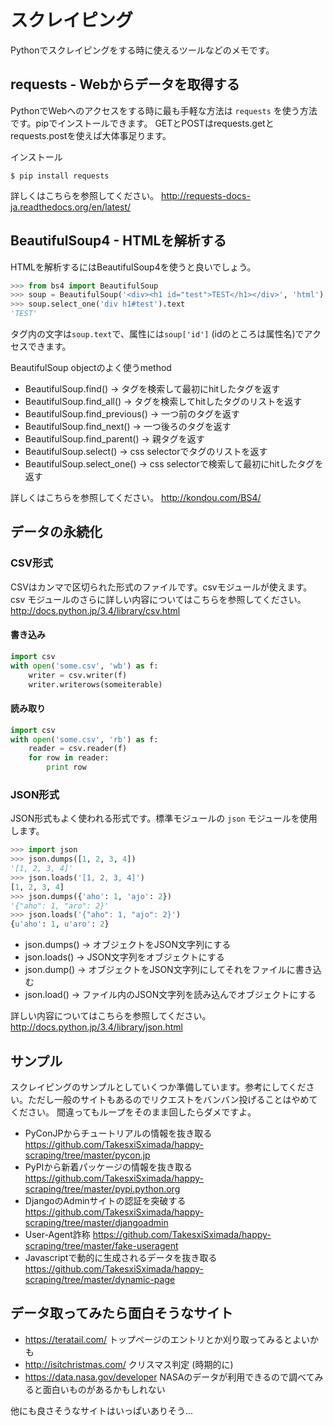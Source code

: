 # スクレイピング

Pythonでスクレイピングをする時に使えるツールなどのメモです。

## requests - Webからデータを取得する

PythonでWebへのアクセスをする時に最も手軽な方法は `requests` を使う方法です。pipでインストールできます。
GETとPOSTはrequests.getとrequests.postを使えば大体事足ります。

インストール

```
$ pip install requests
```

詳しくはこちらを参照してください。
http://requests-docs-ja.readthedocs.org/en/latest/

## BeautifulSoup4 - HTMLを解析する

HTMLを解析するにはBeautifulSoup4を使うと良いでしょう。

```py
>>> from bs4 import BeautifulSoup
>>> soup = BeautifulSoup('<div><h1 id="test">TEST</h1></div>', 'html')
>>> soup.select_one('div h1#test').text
'TEST'
```

タグ内の文字は`soup.text`で、属性には`soup['id']` (idのところは属性名)でアクセスできます。

BeautifulSoup objectのよく使うmethod

- BeautifulSoup.find() -> タグを検索して最初にhitしたタグを返す
- BeautifulSoup.find_all() -> タグを検索してhitしたタグのリストを返す
- BeautifulSoup.find_previous() -> 一つ前のタグを返す
- BeautifulSoup.find_next() -> 一つ後ろのタグを返す
- BeautifulSoup.find_parent() -> 親タグを返す
- BeautifulSoup.select() -> css selectorでタグのリストを返す
- BeautifulSoup.select_one() -> css selectorで検索して最初にhitしたタグを返す


詳しくはこちらを参照してください。
http://kondou.com/BS4/

## データの永続化

### CSV形式

CSVはカンマで区切られた形式のファイルです。csvモジュールが使えます。
csv モジュールのさらに詳しい内容についてはこちらを参照してください。
http://docs.python.jp/3.4/library/csv.html

#### 書き込み

```py
import csv
with open('some.csv', 'wb') as f:
    writer = csv.writer(f)
    writer.writerows(someiterable)
```

#### 読み取り

```py
import csv
with open('some.csv', 'rb') as f:
    reader = csv.reader(f)
    for row in reader:
        print row
```

### JSON形式

JSON形式もよく使われる形式です。標準モジュールの `json` モジュールを使用します。

```py
>>> import json
>>> json.dumps([1, 2, 3, 4])
'[1, 2, 3, 4]'
>>> json.loads('[1, 2, 3, 4]')
[1, 2, 3, 4]
>>> json.dumps({'aho': 1, 'ajo': 2})
'{"aho": 1, "aro": 2}'
>>> json.loads('{"aho": 1, "ajo": 2}')
{u'aho': 1, u'aro': 2}
```

- json.dumps() -> オブジェクトをJSON文字列にする
- json.loads() -> JSON文字列をオブジェクトにする
- json.dump() -> オブジェクトをJSON文字列にしてそれをファイルに書き込む
- json.load() -> ファイル内のJSON文字列を読み込んでオブジェクトにする

詳しい内容についてはこちらを参照してください。
http://docs.python.jp/3.4/library/json.html

## サンプル

スクレイピングのサンプルとしていくつか準備しています。参考にしてください。ただし一般のサイトもあるのでリクエストをバンバン投げることはやめてください。
間違ってもループをそのまま回したらダメですよ。

- PyConJPからチュートリアルの情報を抜き取る https://github.com/TakesxiSximada/happy-scraping/tree/master/pycon.jp
- PyPIから新着パッケージの情報を抜き取る  https://github.com/TakesxiSximada/happy-scraping/tree/master/pypi.python.org
- DjangoのAdminサイトの認証を突破する https://github.com/TakesxiSximada/happy-scraping/tree/master/djangoadmin
- User-Agent詐称 https://github.com/TakesxiSximada/happy-scraping/tree/master/fake-useragent
- Javascriptで動的に生成されるデータを抜き取る https://github.com/TakesxiSximada/happy-scraping/tree/master/dynamic-page

## データ取ってみたら面白そうなサイト

- https://teratail.com/ トップページのエントリとか刈り取ってみるとよいかも
- http://isitchristmas.com/ クリスマス判定 (時期的に)
- https://data.nasa.gov/developer NASAのデータが利用できるので調べてみると面白いものがあるかもしれない

他にも良さそうなサイトはいっぱいありそう...
